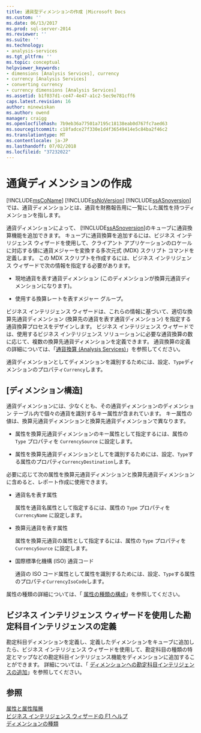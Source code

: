 ```yaml
---
title: 通貨型ディメンションの作成 |Microsoft Docs
ms.custom: ''
ms.date: 06/13/2017
ms.prod: sql-server-2014
ms.reviewer: ''
ms.suite: ''
ms.technology:
- analysis-services
ms.tgt_pltfrm: ''
ms.topic: conceptual
helpviewer_keywords:
- dimensions [Analysis Services], currency
- currency [Analysis Services]
- converting currency
- currency dimensions [Analysis Services]
ms.assetid: b1f037d1-ce47-4e47-a1c2-5ec9e781cff6
caps.latest.revision: 16
author: minewiskan
ms.author: owend
manager: craigg
ms.openlocfilehash: 7b9eb36a77501a7195c18138eab0d767fc7aed63
ms.sourcegitcommit: c18fadce27f330e1d4f36549414e5c84ba2f46c2
ms.translationtype: MT
ms.contentlocale: ja-JP
ms.lasthandoff: 07/02/2018
ms.locfileid: "37232022"
---
```

# <a name="create-a-currency-type-dimension"></a>通貨ディメンションの作成
  [!INCLUDE[msCoName](../../includes/msconame-md.md)] [!INCLUDE[ssNoVersion](../../includes/ssnoversion-md.md)] [!INCLUDE[ssASnoversion](../../includes/ssasnoversion-md.md)] では、通貨ディメンションとは、通貨を財務報告用に一覧にした属性を持つディメンションを指します。  
  
 通貨ディメンションによって、 [!INCLUDE[ssASnoversion](../../includes/ssasnoversion-md.md)]のキューブに通貨換算機能を追加できます。 キューブに通貨換算を追加するには、ビジネス インテリジェンス ウィザードを使用して、クライアント アプリケーションのロケールに対応する値に通貨メジャーを変換する多次元式 (MDX) スクリプト コマンドを定義します。 この MDX スクリプトを作成するには、ビジネス インテリジェンス ウィザードで次の情報を指定する必要があります。  
  
-   現地通貨を表す通貨ディメンション (このディメンションが換算元通貨ディメンションになります)。  
  
-   使用する換算レートを表すメジャー グループ。  
  
 ビジネス インテリジェンス ウィザードは、これらの情報に基づいて、適切な換算先通貨ディメンション (換算先の通貨を表す通貨ディメンション) を指定する通貨換算プロセスをデザインします。 ビジネス インテリジェンス ウィザードでは、使用するビジネス インテリジェンス ソリューションに必要な通貨換算の数に応じて、複数の換算先通貨ディメンションを定義できます。 通貨換算の定義の詳細については、「[通貨換算 &#40;Analysis Services&#41;](../currency-conversions-analysis-services.md)」を参照してください。  
  
 通貨ディメンションとしてディメンションを識別するためには、設定、`Type`ディメンションのプロパティ`Currency`します。  
  
## <a name="dimension-structure"></a>[ディメンション構造]  
 通貨ディメンションには、少なくとも、その通貨ディメンションのディメンション テーブル内で個々の通貨を識別するキー属性が含まれています。 キー属性の値は、換算元通貨ディメンションと換算先通貨ディメンションで異なります。  
  
-   属性を換算元通貨ディメンションのキー属性として指定するには、属性の `Type` プロパティを `CurrencySource` に設定します。  
  
-   属性を換算先通貨ディメンションとしてを識別するためには、設定、`Type`する属性のプロパティ`CurrencyDestination`します。  
  
 必要に応じて次の属性を換算元通貨ディメンションと換算先通貨ディメンションに含めると、レポート作成に使用できます。  
  
-   通貨名を表す属性  
  
     属性を通貨名属性として指定するには、属性の `Type` プロパティを `CurrencyName` に設定します。  
  
-   換算元通貨を表す属性  
  
     属性を換算元通貨の属性として指定するには、属性の `Type` プロパティを `CurrencySource` に設定します。  
  
-   国際標準化機構 (ISO) 通貨コード  
  
     通貨の ISO コード属性として属性を識別するためには、設定、`Type`する属性のプロパティ`CurrencyIsoCode`します。  
  
 属性の種類の詳細については、「 [属性の種類の構成](attribute-properties-configure-attribute-types.md)」を参照してください。  
  
## <a name="defining-account-intelligence-with-the-business-intelligence-wizard"></a>ビジネス インテリジェンス ウィザードを使用した勘定科目インテリジェンスの定義  
 勘定科目ディメンションを定義し、定義したディメンションをキューブに追加したら、ビジネス インテリジェンス ウィザードを使用して、勘定科目の種類の特定とマップなどの勘定科目インテリジェンス機能をディメンションに追加することができます。 詳細については、「 [ディメンションへの勘定科目インテリジェンスの追加](bi-wizard-add-account-intelligence-to-a-dimension.md)」を参照してください。  
  
## <a name="see-also"></a>参照  
 [属性と属性階層](../multidimensional-models-olap-logical-dimension-objects/attributes-and-attribute-hierarchies.md)   
 [ビジネス インテリジェンス ウィザードの F1 ヘルプ](../business-intelligence-wizard-f1-help.md)   
 [ディメンションの種類](../multidimensional-models-olap-logical-dimension-objects/database-dimension-properties-types.md)  
  
  
